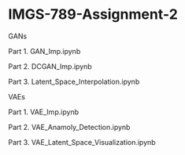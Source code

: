 # IMGS-789-Assignment-2

GANs

  Part 1. GAN_Imp.ipynb
  
  Part 2. DCGAN_Imp.ipynb
  
  Part 3. Latent_Space_Interpolation.ipynb

VAEs

  Part 1. VAE_Imp.ipynb
  
  Part 2. VAE_Anamoly_Detection.ipynb
  
  Part 3. VAE_Latent_Space_Visualization.ipynb
